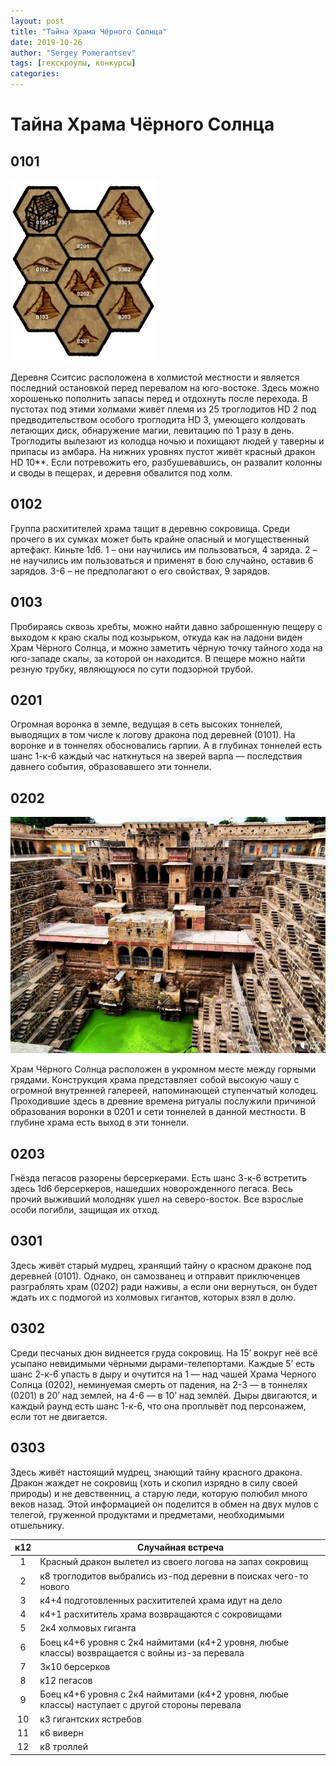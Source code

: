 ```yaml
---
layout: post
title: "Тайна Храма Чёрного Солнца"
date: 2019-10-26
author: "Sergey Pomerantsev"
tags: [гекскроулы, конкурсы]
categories:
---
```


# Тайна Храма Чёрного Солнца

## 0101

![9 гексов у перевала](/assets/images/_black_sun_1.jpg)

Деревня Сситсис расположена в холмистой местности и является последний остановкой перед перевалом на юго-востоке. Здесь можно хорошенько пополнить запасы перед и отдохнуть после перехода. В пустотах под этими холмами живёт племя из 25 троглодитов HD 2 под предводительством особого троглодита HD 3, умеющего колдовать летающих диск, обнаружение магии, левитацию по 1 разу в день. Троглодиты вылезают из колодца ночью и похищают людей у таверны и припасы из амбара. На нижних уровнях пустот живёт красный дракон HD 10**. Если потревожить его, разбушевавшись, он развалит колонны и своды в пещерах, и деревня обвалится под холм.

## 0102

Группа расхитителей храма тащит в деревню сокровища. Среди прочего в их сумках может быть крайне опасный и могущественный артефакт. Киньте 1d6. 1 – они научились им пользоваться, 4 заряда. 2 – не научились им пользоваться и применят в бою случайно, оставив 6 зарядов. 3-6 – не предполагают о его свойствах, 9 зарядов.

## 0103

Пробираясь сквозь хребты, можно найти давно заброшенную пещеру с выходом к краю скалы под козырьком, откуда как на ладони виден Храм Чёрного Солнца, и можно заметить чёрную точку тайного хода на юго-западе скалы, за которой он находится. В пещере можно найти резную трубку, являющуюся по сути подзорной трубой.

## 0201

Огромная воронка в земле, ведущая в сеть высоких тоннелей, выводящих в том числе к логову дракона под деревней (0101). На воронке и в тоннелях обосновались гарпии. А в глубинах тоннелей есть шанс 1-к-6 каждый час наткнуться на зверей варпа — последствия давнего события, образовавшего эти тоннели.

## 0202

![](/assets/images/_black_sun_2.jpg)

Храм Чёрного Солнца расположен в укромном месте между горными грядами. Конструкция храма представляет собой высокую чашу с огромной внутренней галереей, напоминающей ступенчатый колодец. Проходившие здесь в древние времена ритуалы послужили причиной образования воронки в 0201 и сети тоннелей в данной местности. В глубине храма есть выход в эти тоннели.

## 0203

Гнёзда пегасов разорены берсеркерами. Есть шанс 3-к-6 встретить здесь 1d6 берсеркеров, нашедших новорожденного пегаса. Весь прочий выживший молодняк ушел на северо-восток. Все взрослые особи погибли, защищая их отход.

## 0301

Здесь живёт старый мудрец, хранящий тайну о красном драконе под деревней (0101). Однако, он самозванец и отправит приключенцев разграблять храм (0202) ради наживы, а если они вернуться, он будет ждать их с подмогой из холмовых гигантов, которых взял в долю.

## 0302

Среди песчаных дюн виднеется груда сокровищ. На 15’ вокруг неё всё усыпано невидимыми чёрными дырами-телепортами. Каждые 5’ есть шанс 2-к-6 упасть в дыру и очутится на 1 — над чашей Храма Черного Солнца (0202), неминуемая смерть от падения, на 2-3 — в тоннелях (0201) в 20’ над землей, на 4-6 — в 10’ над землёй. Дыры двигаются, и каждый раунд есть шанс 1-к-6, что она проплывёт под персонажем, если тот не двигается.

## 0303

Здесь живёт настоящий мудрец, знающий тайну красного дракона. Дракон жаждет не сокровищ (хоть и скопил изрядно в силу своей природы) и не девственниц, а старую леди, которую полюбил много веков назад. Этой информацией он поделится в обмен на двух мулов с телегой, груженной продуктами и предметами, необходимыми отшельнику.

| к12 | Случайная встреча |
|:---:|---|
| 1 | Красный дракон вылетел из своего логова на запах сокровищ |
| 2 | к8 троглодитов выбрались из-под деревни в поисках чего-то нового |
| 3 | к4+4 подготовленных расхитителей храма идут на дело |
| 4 | к4+1 расхититель храма возвращаются с сокровищами |
| 5 | 2к4 холмовых гиганта |
| 6 | Боец к4+6 уровня с 2к4 наймитами (к4+2 уровня, любые классы) возвращается с войны из-за перевала |
| 7 | 3к10 берсерков |
| 8 | к12 пегасов |
| 9 | Боец к4+6 уровня с 2к4 наймитами (к4+2 уровня, любые классы) наступает с другой стороны перевала |
| 10 | к3 гигантских ястребов |
| 11 | к6 виверн |
| 12 | к8 троллей |

